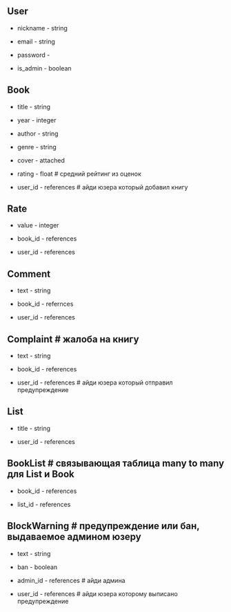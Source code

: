 ## User

- nickname - string

- email - string

- password - 

- is_admin - boolean

## Book

- title - string

- year - integer

- author - string

- genre - string

- cover - attached

- rating - float # средний рейтинг из оценок

- user_id - references # айди юзера который добавил книгу

## Rate

- value - integer

- book_id - references

- user_id - references

## Comment

- text - string

- book_id - refernces

- user_id - references

## Complaint # жалоба на книгу

- text - string

- book_id - references

- user_id - references # айди юзера который отправил предупреждение

## List

- title - string

- user_id - references

## BookList # связывающая таблица many to many для List и Book

- book_id - references

- list_id - references

## BlockWarning # предупреждение или бан, выдаваемое админом юзеру

- text - string

- ban - boolean

- admin_id - references # айди админа

- user_id - references # айди юзера которому выписано предупреждение
